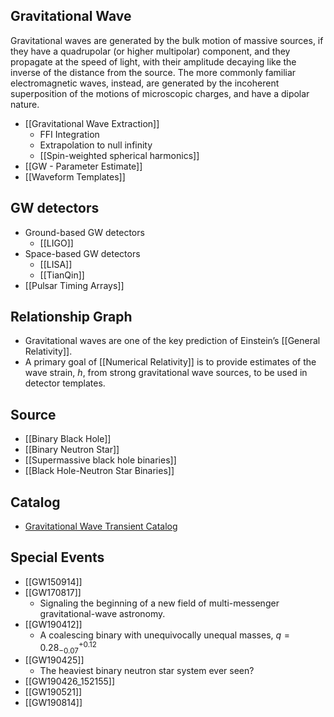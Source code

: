 ## Gravitational Wave

Gravitational waves are generated by the bulk motion of massive sources, if they have a quadrupolar (or higher multipolar) component, and they propagate at the speed of light, with their amplitude decaying like the inverse of the distance from the source. The more commonly familiar electromagnetic waves, instead, are generated by the incoherent superposition of the motions of microscopic charges, and have a dipolar nature.

- [[Gravitational Wave Extraction]]
	- FFI Integration
	- Extrapolation to null infinity
	- [[Spin-weighted spherical harmonics]]
- [[GW - Parameter Estimate]]
- [[Waveform Templates]]

## GW detectors

- Ground-based GW detectors
	- [[LIGO]]
- Space-based GW detectors
	- [[LISA]]
	- [[TianQin]]
- [[Pulsar Timing Arrays]]

## Relationship Graph

- Gravitational waves are one of the key prediction of Einstein’s [[General Relativity]]. 
- A primary goal of [[Numerical Relativity]] is to provide estimates of the wave strain, $h$, from strong gravitational wave sources, to be used in detector templates.

## Source

- [[Binary Black Hole]]
- [[Binary Neutron Star]]
- [[Supermassive black hole binaries]]
- [[Black Hole-Neutron Star Binaries]]

## Catalog

- [Gravitational Wave Transient Catalog](https://www.gw-openscience.org/eventapi/html/GWTC/) 

## Special Events

- [[GW150914]]
- [[GW170817]]
	- Signaling the beginning of a new field of multi-messenger gravitational-wave astronomy.
- [[GW190412]]
	- A coalescing binary with unequivocally unequal masses, $q=0.28_{-0.07}^{+0.12}$
- [[GW190425]]
	- The heaviest binary neutron star system ever seen?
- [[GW190426_152155]]
- [[GW190521]]
- [[GW190814]]